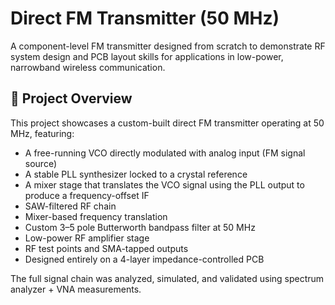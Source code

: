 # Direct FM Transmitter (50 MHz)

A component-level FM transmitter designed from scratch to demonstrate RF system design and PCB layout skills for applications in low-power, narrowband wireless communication.

## 🎯 Project Overview

This project showcases a custom-built direct FM transmitter operating at 50 MHz, featuring:


- A free-running VCO directly modulated with analog input (FM signal source)
- A stable PLL synthesizer locked to a crystal reference
- A mixer stage that translates the VCO signal using the PLL output to produce a frequency-offset IF
- SAW-filtered RF chain
- Mixer-based frequency translation
- Custom 3–5 pole Butterworth bandpass filter at 50 MHz
- Low-power RF amplifier stage
- RF test points and SMA-tapped outputs
- Designed entirely on a 4-layer impedance-controlled PCB

The full signal chain was analyzed, simulated, and validated using spectrum analyzer + VNA measurements.
